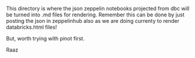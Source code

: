 This directory is where the json zeppelin notebooks projected from dbc will be turned into .md files for rendering.
Remember this can be done by just posting the json in zeppelinhub also as we are doing currenty to render databricks.html files!

But, worth trying with pinot first.

Raaz
